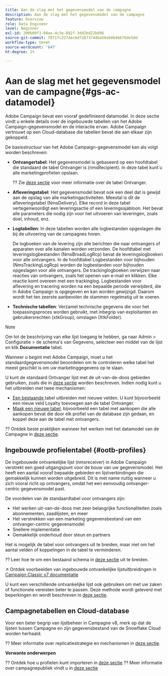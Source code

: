 ```yaml
---
title: Aan de slag met het gegevensmodel van de campagne
description: Aan de slag met het gegevensmodel van de campagne
feature: Overview
role: Data Engineer
level: Beginner
exl-id: 200b60f1-04ae-4c3e-892f-3dd2bd22b896
source-git-commit: f071fc227dac6d72873744ba56eb0b4b676de5dd
workflow-type: tm+mt
source-wordcount: '647'
ht-degree: 1%

---
```


# Aan de slag met het gegevensmodel van de campagne{#gs-ac-datamodel}

Adobe Campaign bevat een vooraf gedefinieerd datamodel. In deze sectie vindt u enkele details over de ingebouwde tabellen van het Adobe Campaign-gegevensmodel en de interactie ervan. Adobe Campaign vertrouwt op een Cloud-database die tabellen bevat die aan elkaar zijn gekoppeld.

De basisstructuur van het Adobe Campaign-gegevensmodel kan als volgt worden beschreven:

* **Ontvangertabel**: Het gegevensmodel is gebaseerd op een hoofdtabel die standaard de tabel Ontvanger is (nmsRecipient). In deze tabel kunt u alle marketingprofielen opslaan.

   ?? Zie [deze sectie](#ootb-profiles) voor meer informatie over de tabel Ontvanger.

* **Afleveringstabel**: Het gegevensmodel bevat ook een deel dat is gewijd aan de opslag van alle marketingactiviteiten. Meestal is dit de afleveringstabel (NmsDelivery). Elke record in deze tabel vertegenwoordigt een leveringsactie of een leveringssjabloon. Het bevat alle parameters die nodig zijn voor het uitvoeren van leveringen, zoals doel, inhoud, enz.

* **Logtabellen**: In deze tabellen worden alle logbestanden opgeslagen die bij de uitvoering van de campagnes horen.

   De logboeken van de levering zijn alle berichten die naar ontvangers of apparaten over alle kanalen worden verzonden. De hoofdtabel met leveringslogbestanden (NmsBroadLogRcp) bevat de leveringslogboeken voor alle ontvangers.
In de hoofdtabel Logbestanden voor bijhouden (NmsTrackingLogRcp) worden de logbestanden voor bijhouden opgeslagen voor alle ontvangers. De trackinglogboeken verwijzen naar reacties van ontvangers, zoals het openen van e-mail en klikken. Elke reactie komt overeen met een trackinglog.
Logbestanden voor aflevering en tracering worden na een bepaalde periode verwijderd, die in Adobe Campaign is opgegeven en kan worden gewijzigd. Daarom wordt het ten zeerste aanbevolen de stammen regelmatig uit te voeren.

* **Technische tabellen**: Verzamel technische gegevens die voor het toepassingsproces worden gebruikt, met inbegrip van exploitanten en gebruikersrechten (xtkGroup), omslagen (XtkFolder).

>[!NOTE]
>
>Om tot de beschrijving van elke lijst toegang te hebben, ga naar Admin > Configuratie > de schema&#39;s van Gegevens, selecteer een middel van de lijst en klik **Documentatie** tabel.

Wanneer u begint met Adobe Campaign, moet u het standaardgegevensmodel beoordelen om te controleren welke tabel het meest geschikt is om uw marketinggegevens op te slaan.

U kunt de standaard Ontvanger lijst met de uit-van-de-doos gebieden gebruiken, zoals die in [deze sectie](#ootb-profiles) worden beschreven. Indien nodig kunt u het uitbreiden met twee mechanismen:

* [Een bestaande ](extend-schema.md) tabel uitbreiden met nieuwe velden. U kunt bijvoorbeeld een nieuw veld Loyalty toevoegen aan de tabel Ontvanger.
* [Maak een nieuwe tabel](create-schema.md), bijvoorbeeld een tabel met aankopen die alle aankopen bevat die door elk profiel van de database zijn gedaan, en koppel deze aan de tabel met ontvangers.

?? Ontdek beste praktijken wanneer het werken met het datamodel van de Campagne in [deze sectie](datamodel-best-practices.md).

## Ingebouwde profielentabel {#ootb-profiles}

De ingebouwde ontvankelijke lijst (nmsreceiver) in Adobe Campaign verstrekt een goed uitgangspunt voor de bouw van uw gegevensmodel. Het heeft een aantal vooraf bepaalde gebieden en lijstverbindingen die gemakkelijk kunnen worden uitgebreid. Dit is met name nuttig wanneer u zich vooral richt op ontvangers, omdat het een eenvoudig ontvanger-centric gegevensmodel past.

De voordelen van de standaardtabel voor ontvangers zijn:

* Het werken uit-van-de-doos met zeer belangrijke functionaliteiten zoals abonnementen, zaadlijsten, en meer
* Het verstrekken van een marketing gegevensbestand van een ontvanger-centric gegevensmodel
* Snellere implementatie
* Gemakkelijk onderhoud door steun en partners

Het is mogelijk de tabel voor ontvangers uit te breiden, maar niet om het aantal velden of koppelingen in de tabel te verminderen.

?? Leer hoe te om een bestaand schema in [deze sectie](extend-schema.md) uit te breiden.

↗️ Ontdek voorbeelden van ingebouwde ontvankelijke lijstuitbreidingen in [Campaign Classic v7 documentatie](https://experienceleague.adobe.com/docs/campaign-classic/using/configuring-campaign-classic/editing-schemas/examples-of-schemas-edition.html?lang=en#extending-a-table)

U kunt een verschillende ontvankelijke lijst ook gebruiken om met uw zaken of functionele vereisten beter te passen. Deze methode wordt geleverd met beperkingen en wordt beschreven in [deze sectie](custom-recipient.md).

## Campagnetabellen en Cloud-database

Voor een beter begrip van lijstbeheer in Campagne v8, merk op dat de lijsten tussen Campagne en zijn gegevensbestand van de Snowflake Cloud worden herhaald.

?? Meer informatie over replicatiestrategie en mechanismen in [deze sectie](../config/replication.md).

**Verwante onderwerpen**

?? Ontdek hoe u profielen kunt importeren in [deze sectie](../start/import.md)
?? Meer informatie over campagnepubliek vindt u in [deze sectie](../start/audiences.md)
